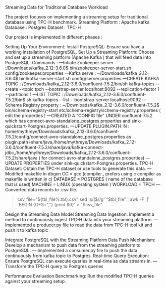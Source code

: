 Streaming Data for Traditional Database Workload

The project focuses on implementing a streaming setup for traditional database using TPC-H benchmark. 
Streaming Platform : Apache kafka
Database : Postgres
Dataset : TPC-H

Our project is implemented in different phases :

Setting Up Your Environment:
Install PostgreSQL: Ensure you have a working installation of PostgreSQL.
Set Up a Streaming Platform: Choose and set up a streaming platform (Apache Kafka ) that will feed data into PostgreSQL.
Commands :
—Intiate Zookeeper server :/Downloads/kafka_2.12-3.6.0$ bin/zookeeper-server-start.sh config/zookeeper.properties
—Kafka serve : ~/Downloads/kafka_2.12-3.6.0$ bin/kafka-server-start.sh config/server.properties
—CREATE KAFKA TOPIC : /Downloads/kafka_2.12-3.6.0/confluent-7.5.2/bin/sh kafka-topics --create --topic tpch --bootstrap-server localhost:9092 --replication-factor 1 --partitions 1
—LIST TOPIC : /Downloads/kafka_2.12-3.6.0/confluent-7.5.2/bin$ sh kafka-topics --list --bootstrap-server localhost:9092
—Schema Registry property : ~/Downloads/kafka_2.12-3.6.0/confluent-7.5.2$ bin/schema-registry-start etc/schema-registry/schema-registry.properties ( edit the properties )
—CREATED A "CONFIG file" UNDER confluent-7.5.2 which has connect-avro-standalone_postgres.properties and sink-quickstart-Postgres.properties.
—UPDATE PLUGIN.PATH IN : home/mythreye/Downloads/kafka_2.12-3.6.0/confluent-7.5.2/config/connect-avro-standalone_postgres.properties as plugin.path=share/java,/home/mythreye/Downloads/kafka_2.12-3.6.0/confluent-7.5.2/share/java/kafka-connect-jdbc,/home/mythreye/Downloads/kafka_2.12-3.6.0/confluent-7.5.2/share/java ( for connect-avro-standalone_postgres.properties)
—UPDATE PROPERTIES  under sink-quickstart-Postgres.properties.
TPC-H Dataset: Obtain the TPC-H dataset or use tools to generate this data.
— Modified makefile in dbgen 
CC  = gcc (compiler., prefers using c compiler as makefile is written in c)
DATABASE = POSTGRES ( name of the database that is used)
MACHINE  = LINUX (operating system )
WORKLOAD = TPCH
— Converted data records to .csv file.
>    csv_file="${tbl_file%.tbl}.csv"
>    sed 's/|$//g' "$tbl_file" | awk -F '|' 'BEGIN {OFS=","}
      {print $0}' > "$csv_file".

Design the Streaming Data Model
Streaming Data Ingestion: Implement a method to continuously ingest TPC-H data into your streaming platform.
— Implemented a producer.py file to read the data from  TPC-H tool kit  and push it to kafka topic

Integrate PostgreSQL with the Streaming Platform
Data Push Mechanism: Develop a mechanism to push data from the streaming platform to PostgreSQL.
— Implemented a consumer.py file to push the data continuously from kafka topic to Postgres. 
Real-time Query Execution: Ensure PostgreSQL can execute queries in real-time as data streams in.
— Transform the TPC-H query to Postgres queries

Performance Evaluation
Benchmarking: Run the modified TPC-H queries against your streaming setup.


